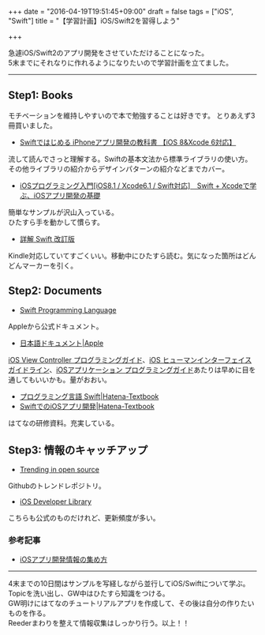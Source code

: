 +++
date = "2016-04-19T19:51:45+09:00"
draft = false
tags = ["iOS", "Swift"]
title = "【学習計画】iOS/Swift2を習得しよう"

+++

急遽iOS/Swift2のアプリ開発をさせていただけることになった。  
5末までにそれなりに作れるようになりたいので学習計画を立てました。

<hr>

## Step1: Books

モチベーションを維持しやすいので本で勉強することは好きです。
とりあえず3冊買いました。


- <a  href="http://www.amazon.co.jp/gp/product/4839953538/ref=as_li_qf_sp_asin_tl?ie=UTF8&camp=247&creative=1211&creativeASIN=4839953538&linkCode=as2&tag=kotazi-22">Swiftではじめる iPhoneアプリ開発の教科書 【iOS 8&Xcode 6対応】</a><img src="http://ir-jp.amazon-adsystem.com/e/ir?t=kotazi-22&l=as2&o=9&a=4839953538" width="1" height="1" border="0" alt="" style="border:none !important; margin:0px !important;" />

流して読んでさっと理解する。Swiftの基本文法から標準ライブラリの使い方。  
その他ライブラリの紹介からデザインパターンの紹介などまでカバー。

- <a  href="http://www.amazon.co.jp/gp/product/B00U7CDGAM/ref=as_li_qf_sp_asin_tl?ie=UTF8&camp=247&creative=1211&creativeASIN=B00U7CDGAM&linkCode=as2&tag=kotazi-22">iOSプログラミング入門[iOS8.1 / Xcode6.1 / Swift対応]　Swift + Xcodeで学ぶ、iOSアプリ開発の基礎</a><img src="http://ir-jp.amazon-adsystem.com/e/ir?t=kotazi-22&l=as2&o=9&a=B00U7CDGAM" width="1" height="1" border="0" alt="" style="border:none !important; margin:0px !important;" />

簡単なサンプルが沢山入っている。  
ひたすら手を動かして慣らす。

- <a  href="http://www.amazon.co.jp/gp/product/4797386258/ref=as_li_qf_sp_asin_tl?ie=UTF8&camp=247&creative=1211&creativeASIN=4797386258&linkCode=as2&tag=kotazi-22">詳解 Swift 改訂版</a><img src="http://ir-jp.amazon-adsystem.com/e/ir?t=kotazi-22&l=as2&o=9&a=4797386258" width="1" height="1" border="0" alt="" style="border:none !important; margin:0px !important;" />

Kindle対応していてすごくいい。移動中にひたすら読む。気になった箇所はどんどんマーカーを引く。


## Step2: Documents

- [Swift Programming Language](https://developer.apple.com/library/ios/documentation/Swift/Conceptual/Swift_Programming_Language/index.html)

Appleから公式ドキュメント。


- [日本語ドキュメント|Apple](https://developer.apple.com/jp/documentation/)

[iOS View Controller プログラミングガイド](https://developer.apple.com/jp/documentation/ViewControllerPGforiOS.pdf)、[iOS ヒューマンインターフェイスガイドライン](https://developer.apple.com/jp/documentation/MobileHIG.pdf)、[iOSアプリケーション
プログラミングガイド](https://developer.apple.com/jp/documentation/iPhoneAppProgrammingGuide.pdf)あたりは早めに目を通してもいいかも。量がおおい。




- [プログラミング言語 Swift|Hatena-Textbook](https://github.com/hatena/Hatena-Textbook/blob/master/swift-programming-language.md)
- [SwiftでのiOSアプリ開発|Hatena-Textbook](https://github.com/hatena/Hatena-Textbook/blob/master/swift-development-apps.md)

はてなの研修資料。充実している。

## Step3: 情報のキャッチアップ

- [Trending in open source](https://github.com/trending?l=swift&since=weekly)

Githubのトレンドレポジトリ。

- [iOS Developer Library](https://developer.apple.com/library/ios/navigation/)

こちらも公式のものだけれど、更新頻度が多い。

### 参考記事

- [iOSアプリ開発情報の集め方](http://qiita.com/mono0926/items/78c5409178a9e3be0fcc)


<hr>

4末までの10日間はサンプルを写経しながら並行してiOS/Swiftについて学ぶ。  
Topicを洗い出し、GW中はひたすら知識をつける。  
GW明けにはてなのチュートリアルアプリを作成して、その後は自分の作りたいものを作る。  
Reederまわりを整えて情報収集はしっかり行う。以上！！
